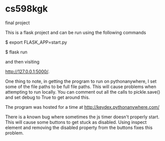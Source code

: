 # cs598kgk
final project

This is a flask project and can be run using the following commands

$ export FLASK_APP=start.py

$ flask run

and then visiting

http://127.0.0.1:5000/.

One thing to note, in getting the program to run on pythonanywhere, I set some of the file paths to be full file paths. This will cause problems when attempting to run locally. You can comment out all the calls to pickle.save() and set debug to True to get around this.

The program was hosted for a time at http://keydex.pythonanywhere.com/

There is a known bug where sometimes the js timer doesn't properly start. This will cause some buttons to get stuck as disabled. Using inspect element and removing the disabled property from the buttons fixes this problem.
